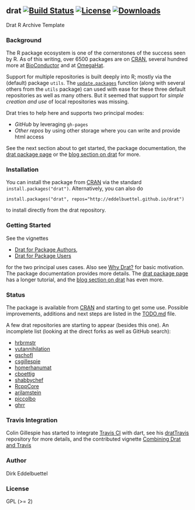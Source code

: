 ## drat [![Build Status](https://travis-ci.org/eddelbuettel/drat.svg)](https://travis-ci.org/eddelbuettel/drat) [![License](http://img.shields.io/badge/license-GPL%20%28%3E=%202%29-brightgreen.svg?style=flat)](http://www.gnu.org/licenses/gpl-2.0.html) [![Downloads](http://cranlogs.r-pkg.org/badges/drat?color=brightgreen)](http://cran.rstudio.com/package=drat)

Drat R Archive Template

### Background

The R package ecosystem is one of the cornerstones of the success seen by R.
As of this writing, over 6500 packages are on [CRAN](http://cran.r-project.org),
several hundred more at [BioConductor](http://www.bioconductor.org) and at
[OmegaHat](http://www.omegahat.org).

Support for multiple repositories is built deeply into R; mostly via the
(default) package `utils`. The
[`update.packages`](http://www.rdocumentation.org/packages/utils/functions/update.packages)
function (along with several others from the `utils` package) can used with
ease for these three default repositories as well as many others. But it
seemed that support for _simple creation and use_ of local repositories was
missing.

Drat tries to help here and supports two principal modes:

- *GitHub* by leveraging `gh-pages`
- *Other repos* by using other storage where you can write and provide html access

See the next section about to get started, the package documentation, the
[drat package page](http://dirk.eddelbuettel.com/code/drat.html) or the
[blog section on drat](http://dirk.eddelbuettel.com/blog/code/drat/) for more.

### Installation

You can install the package from [CRAN](http://cran.r-project.org) via the
standard `install.packages("drat")`.  Alternatively,  you can also do

```{.r}
install.packages("drat", repos="http://eddelbuettel.github.io/drat")
``` 

to install directly from the drat repository. 

### Getting Started

See the vignettes 

- [Drat for Package Authors](http://eddelbuettel.github.io/drat/DratForPackageAuthors.html), 
- [Drat for Package Users](http://eddelbuettel.github.io/drat/DratForPackageUsers.html)

for the two principal uses cases.  Also see
[Why Drat?](http://eddelbuettel.github.io/drat/WhyDrat.html) for basic
motivation.  The package documentation provides more details.  The
[drat package page](http://dirk.eddelbuettel.com/code/drat.html) has a longer
tutorial, and the
[blog section on drat](http://dirk.eddelbuettel.com/blog/code/drat/) has even
more.

### Status

The package is available from [CRAN](http://cran.r-project.org) and starting
to get some use. Possible improvements, additions and next steps are listed
in the
[TODO.md](https://github.com/eddelbuettel/drat/blob/master/inst/TODO.md)
file.

A few drat repositories are starting to appear (besides this one). An incomplete list (looking at the direct forks as well as GitHub search):

 - [hrbrmstr](https://github.com/hrbrmstr/drat)
 - [yutannihilation](https://github.com/yutannihilation/drat)
 - [gschofl](https://github.com/gschofl/drat/)
 - [csgillespie](https://github.com/csgillespie/drat)
 - [homerhanumat](https://github.com/homerhanumat/drat)
 - [cboettig](https://github.com/cboettig/drat)
 - [shabbychef](https://github.com/shabbychef/drat)
 - [RcppCore](https://github.com/RcppCore/drat)
 - [arilamstein](https://github.com/arilamstein/drat)
 - [piccolbo](https://github.com/piccolbo/drat)
 - [ghrr](https://github.com/ghrr/drat)

### Travis Integration

Colin Gillespie has started to integrate
[Travis CI](http://www.travis-ci.org) with dart, see his
[dratTravis](https://github.com/csgillespie/dratTravis) repository for more
details, and the contributed vignette
[Combining Drat and Travis](http://eddelbuettel.github.io/drat/DratForPackageAuthors.htm)

### Author

Dirk Eddelbuettel 

### License

GPL (>= 2)

